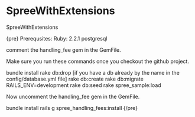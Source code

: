 # SpreeWithExtensions
SpreeWithExtensions

{pre}
Prerequsites:
  Ruby: 2.2.1
  postgresql

comment the handling_fee gem in the GemFile.

Make sure you run these commands once you checkout the github project.

  bundle install
  rake db:drop [if you have a db already by the name in the config/database.yml file]
  rake db:create
  rake db:migrate RAILS_ENV=development
  rake db:seed
  rake spree_sample:load
  
Now uncomment the handling_fee gem in the GemFile.

  bundle install
  rails g spree_handling_fees:install
{/pre}
